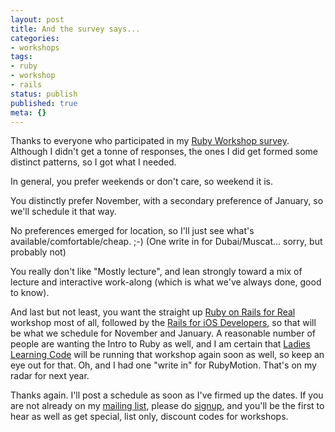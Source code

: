 ```yaml
---
layout: post
title: And the survey says...
categories:
- workshops
tags:
- ruby
- workshop
- rails
status: publish
published: true
meta: {}
---
```


Thanks to everyone who participated in my 
[Ruby Workshop survey](/blog/rubyrails-workshops).  Although I didn't get a tonne of responses, the ones I did get formed some distinct patterns, so I got what I needed.


In general, you prefer weekends or don't care, so weekend it is.


You distinctly prefer November, with a secondary preference of January, so we'll schedule it that way.


No preferences emerged for location, so I'll just see what's available/comfortable/cheap. ;-) (One write in for Dubai/Muscat… sorry, but probably not)


You really don't like "Mostly lecture", and lean strongly toward a mix of lecture and interactive work-along (which is what we've always done, good to know).


And last but not least, you want the straight up 
[Ruby on Rails for Real](http://ror4real.com) workshop most of all, followed by the 
[Rails for iOS Developers](http://rails4ios.com), so that will be what we schedule for November and January.  A reasonable number of people are wanting the Intro to Ruby as well, and I am certain that 
[Ladies Learning Code](http://ladieslearningcode.com/events/location/calgary/) will be running that workshop again soon as well, so keep an eye out for that.  Oh, and I had one "write in" for RubyMotion.  That's on my radar for next year.


Thanks again. I'll post a schedule as soon as I've firmed up the dates. If you are not already on my 
[mailing list](http://mad.ly/signups/29211/join), please do 
[signup](http://mad.ly/signups/29211/join), and you'll be the first to hear as well as get special, list only, discount codes for workshops.
